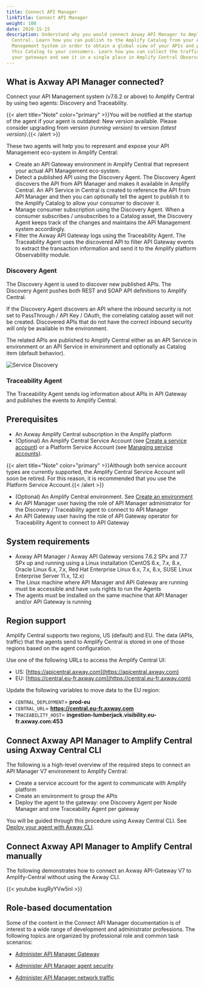 ```yaml
---
title: Connect API Manager
linkTitle: Connect API Manager
weight: 100
date: 2020-15-15
description: Understand why you would connect Axway API Manager to Amplify
  Central. Learn how you can publish to the Amplify Catalog from your API
  Management System in order to obtain a global view of your APIs and present
  this Catalog to your consumers. Learn how you can collect the traffic of all
  your gateways and see it in a single place in Amplify Central Observability.
---
```


## What is Axway API Manager connected?

Connect your API Management system (v7.6.2 or above) to Amplify Central by using two agents: Discovery and Traceability.

{{< alert title="Note" color="primary" >}}You will be notified at the startup of the agent if your agent is outdated: New version available. Please consider upgrading from version _(running version)_ to version _(latest version)_.{{< /alert >}}

These two agents will help you to represent and expose your API Management eco-system in Amplify Central:

* Create an API Gateway environment in Amplify Central that represent your actual API Management eco-system.
* Detect a published API using the Discovery Agent. The Discovery Agent discovers the API from API Manager and makes it available in Amplify Central. An API Service in Central is created to reference the API from API Manager and then you can optionally tell the agent to publish it to the Amplify Catalog to allow your consumer to discover it.
* Manage consumer subscription using the Discovery Agent. When a consumer subscribes / unsubscribes to a Catalog asset, the Discovery Agent keeps track of the changes and maintains the API Management system accordingly.
* Filter the Axway API Gateway logs using the Traceability Agent. The Traceability Agent uses the discovered API to filter API Gateway events to extract the transaction information and send it to the Amplify platform Observability module.

### Discovery Agent

The Discovery Agent is used to discover new published APIs. The Discovery Agent pushes both REST and SOAP API definitions to Amplify Central.

If the Discovery Agent discovers an API where the inbound security is not set to PassThrough / API Key / OAuth, the correlating catalog asset will not be created. Discovered APIs that do not have the correct inbound security will only be available in the environment.

The related APIs are published to Amplify Central either as an API Service in environment or an API Service in environment and optionally as Catalog item (default behavior).

![Service Discovery](/Images/central/connect-api-manager/servicediscoveryapim.png)

### Traceability Agent

The Traceability Agent sends log information about APIs in API Gateway and publishes the events to Amplify Central.

## Prerequisites

* An Axway Amplify Central subscription in the Amplify platform
* (Optional) An Amplify Central Service Account (see [Create a service account](/docs/cli_central/cli_install/#authorize-your-cli-to-use-the-amplify-central-apis)) or a Platform Service Account (see [Managing service accounts](https://docs.axway.com/bundle/platform-management/page/docs/management_guide/organizations/managing_organizations/index.html#managing-service-accounts)).

{{< alert title="Note" color="primary" >}}Although both service account types are currently supported, the Amplify Central Service Account will soon be retired. For this reason, it is recommended that you use the Platform Service Account.{{< /alert >}}

* (Optional) An Amplify Central environment. See [Create an environment](/docs/cli_central/cli_environments)
* An API Manager user having the role of API Manager administrator for the Discovery / Traceability agent to connect to API Manager
* An API Gateway user having the role of API Gateway operator for Traceability Agent to connect to API Gateway

## System requirements

* Axway API Manager / Axway API Gateway versions 7.6.2 SPx and 7.7 SPx up and running using a Linux installation (CentOS 6.x, 7.x, 8.x,  Oracle Linux 6.x, 7.x, Red Hat Enterprise Linux 6.x, 7.x, 8.x, SUSE Linux Enterprise Server 11.x, 12.x)
* The Linux machine where API Manager and API Gateway are running must be accessible and have `sudo` rights to run the Agents
* The agents must be installed on the same machine that API Manager and/or API Gateway is running

## Region support

Amplify Central supports two regions, US (default) and EU. The data (APIs, traffic) that the agents send to Amplify Central is stored in one of those regions based on the agent configuration.

Use one of the following URLs to access the Amplify Central UI:

* US: [https://apicentral.axway.com](https://apicentral.axway.com)
* EU: [https://central.eu-fr.axway.com](https://central.eu-fr.axway.com)

Update the following variables to move data to the EU region:

* `CENTRAL_DEPLOYMENT`= **prod-eu**
* `CENTRAL_URL`= **<https://central.eu-fr.axway.com>**
* `TRACEABILITY_HOST`= **ingestion-lumberjack.visibility.eu-fr.axway.com:453**

## Connect Axway API Manager to Amplify Central using Axway Central CLI

The following is a high-level overview of the required steps to connect an API Manager V7 environment to Amplify Central:

* Create a service account for the agent to communicate with Amplify platform
* Create an environment to group the APIs
* Deploy the agent to the gateway: one Discovery Agent per Node Manager and one Traceability Agent per gateway

You will be guided through this procedure using Axway Central CLI. See [Deploy your agent with Axway CLI](/docs/connect-api-manager/deploy-your-agents-with-amplify-cli/).

## Connect Axway API Manager to Amplify Central manually

The following demonstrates how to connect an Axway API-Gateway V7 to Amplify-Central without using the Axway CLI.

{{< youtube kugRyYVw5nI >}}

## Role-based documentation

Some of the content in the Connect API Manager documentation is of interest to a wide range of development and administrator professions. The following topics are organized by professional role and common task scenarios:

* [Administer API Manager Gateway](/docs/connect-api-manager/gateway-administation/)

* [Administer API Manager agent security](/docs/connect-api-manager/agent-security-api-manager/)

* [Administer API Manager network traffic](/docs/connect-api-manager/network-traffic-apimanager/)
